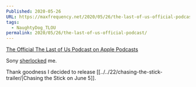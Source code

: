 ```yaml
---
Published: 2020-05-26
URL: https://maxfrequency.net/2020/05/26/the-last-of-us-official-podcast/
tags:
  - NaughtyDog_TLOU
permalink: 2020/05/26/the-last-of-us-official-podcast/
---
```

[The Official The Last of Us Podcast on Apple Podcasts](https://podcasts.apple.com/us/podcast/the-official-the-last-of-us-podcast/id1514792212)

Sony [sherlocked](https://www.urbandictionary.com/define.php?term=sherlocked) me.

Thank goodness I decided to release [[../../22/chasing-the-stick-trailer/|Chasing the Stick on June 5]].